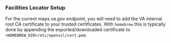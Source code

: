 ### Facilities Locator Setup

For the current maps.va.gov endpoint, you will need to add the VA internal root
CA certificate to your trusted certificates. With `homebrew` this is typically
done by appending the exported/downloaded certificate to
`<HOMEBREW_DIR>/etc/openssl/cert.pem`.
